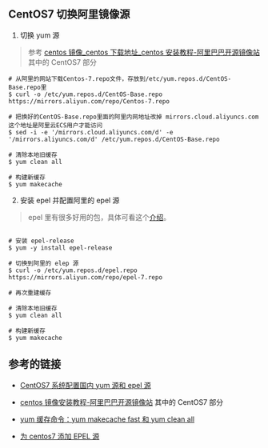 ## CentOS7 切换阿里镜像源

1. 切换 yum 源

> 参考 [centos 镜像\_centos 下载地址\_centos 安装教程-阿里巴巴开源镜像站](https://developer.aliyun.com/mirror/centos?spm=a2c6h.13651102.0.0.3e221b11M79BTK) 其中的 CentOS7 部分

```shell
# 从阿里的网站下载Centos-7.repo文件，存放到/etc/yum.repos.d/CentOS-Base.repo里
$ curl -o /etc/yum.repos.d/CentOS-Base.repo https://mirrors.aliyun.com/repo/Centos-7.repo

# 把换好的CentOS-Base.repo里面的阿里内网地址改掉 mirrors.cloud.aliyuncs.com这个地址是阿里云ECS用户才能访问
$ sed -i -e '/mirrors.cloud.aliyuncs.com/d' -e '/mirrors.aliyuncs.com/d' /etc/yum.repos.d/CentOS-Base.repo

# 清除本地旧缓存
$ yum clean all

# 构建新缓存
$ yum makecache

```

2. 安装 epel 并配置阿里的 epel 源

> epel 里有很多好用的包，具体可看这个[介绍](https://docs.fedoraproject.org/en-US/epel/)。

```shell

# 安装 epel-release
$ yum -y install epel-release

# 切换到阿里的 elep 源
$ curl -o /etc/yum.repos.d/epel.repo https://mirrors.aliyun.com/repo/epel-7.repo

# 再次重建缓存

# 清除本地旧缓存
$ yum clean all

# 构建新缓存
$ yum makecache
```

## 参考的链接

- [CentOS7 系统配置国内 yum 源和 epel 源](https://developer.aliyun.com/article/653767)

- [centos 镜像安装教程-阿里巴巴开源镜像站](https://developer.aliyun.com/mirror/centos?spm=a2c6h.13651102.0.0.3e221b11M79BTK) 其中的 CentOS7 部分

- [yum 缓存命令：yum makecache fast 和 yum clean all](https://blog.csdn.net/A___LEi/article/details/118340579)

- [为 centos7 添加 EPEL 源](https://www.jianshu.com/p/d9337b89bfd0)
